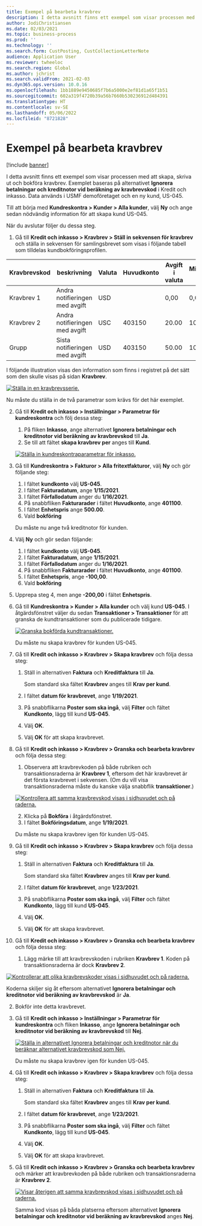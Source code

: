 ```yaml
---
title: Exempel på bearbeta kravbrev
description: I detta avsnitt finns ett exempel som visar processen med att skapa, skriva ut och bokföra kravbrev.
author: JodiChristiansen
ms.date: 02/03/2021
ms.topic: business-process
ms.prod: ''
ms.technology: ''
ms.search.form: CustPosting, CustCollectionLetterNote
audience: Application User
ms.reviewer: twheeloc
ms.search.region: Global
ms.author: jchrist
ms.search.validFrom: 2021-02-03
ms.dyn365.ops.version: 10.0.16
ms.openlocfilehash: 1bb1889e9450685f7b6a5000e2ef81d1a65f1b51
ms.sourcegitcommit: 602a319f4720b39a56b7660b530236912d484391
ms.translationtype: HT
ms.contentlocale: sv-SE
ms.lasthandoff: 05/06/2022
ms.locfileid: "8721828"
---
```

# <a name="process-collection-letters-example"></a>Exempel på bearbeta kravbrev

[!include [banner](../../includes/banner.md)]

I detta avsnitt finns ett exempel som visar processen med att skapa, skriva ut och bokföra kravbrev. Exemplet baseras på alternativet **Ignorera betalningar och kreditnotor vid beräkning av kravbrevskod** i Kredit och inkasso. Data används i USMF demoföretaget och en ny kund, US-045.

Till att börja med **Kundreskontra \> Kunder \> Alla kunder**, välj **Ny** och ange sedan nödvändig information för att skapa kund US-045.

När du avslutar följer du dessa steg.

1. Gå till **Kredit och inkasso \> Kravbrev \> Ställ in sekvensen för kravbrev** och ställa in sekvensen för samlingsbrevet som visas i följande tabell som tilldelas kundbokföringsprofilen.

|     Kravbrevskod      |     beskrivning                           |     Valuta      |     Huvudkonto        |     Avgift i valuta     |     Minimum över        |     Dagar block      |
|---------------------------------  |---------------------------------------    |-----------------  |-----------------------    |-------------------------- |-----------------------    |---------------------  |
|     Kravbrev 1         |     Andra notifieringen med avgift        |     USD           |                           |     0,00                  |     0,00                  |     2                 |
|     Kravbrev 2         |     Andra notifieringen med avgift        |     USC           |     403150                |     20.00                 |     10,00                 |     3                 |
|     Grupp                    |     Sista notifieringen med avgift         |     USD           |     403150                |     50.00                 |     100.00                |     15                |

I följande illustration visas den information som finns i registret på det sätt som den skulle visas på sidan **Kravbrev**. 

[![Ställa in en kravbrevsserie.](./media/Ignore-payments-creditmemos-1.PNG)](./media/Ignore-payments-creditmemos-1.PNG)

 Nu måste du ställa in de två parametrar som krävs för det här exemplet.

2. Gå till **Kredit och inkasso \> Inställningar \> Parametrar för kundreskontra** och följ dessa steg:

    1. På fliken **Inkasso**, ange alternativet **Ignorera betalningar och kreditnotor vid beräkning av kravbrevskod** till **Ja**.
    2. Se till att fältet **skapa kravbrev per** anges till **Kund**.

    [![Ställa in kundreskontraparametrar för inkasso.](./media/Ignore-payments-creditmemos-2.PNG)](./media/Ignore-payments-creditmemos-2.PNG)

3. Gå till **Kundreskontra \> Fakturor \> Alla fritextfakturor**, välj **Ny** och gör följande steg:

    1. I fältet **kundkonto** välj **US-045**.
    2. I fältet **Fakturadatum**, ange **1/15/2021**.
    3. I fältet **Förfallodatum** anger du **1/16/2021**.
    4. På snabbfliken **Fakturarader** i fältet **Huvudkonto**, ange **401100**.
    5. I fältet **Enhetspris** ange **500.00**.
    6. Vald **bokföring**

    Du måste nu ange två kreditnotor för kunden.

4. Välj **Ny** och gör sedan följande:

    1. I fältet **kundkonto** välj **US-045**.
    2. I fältet **Fakturadatum**, ange **1/15/2021**.
    3. I fältet **Förfallodatum** anger du **1/16/2021**.
    4. På snabbfliken **Fakturarader** i fältet **Huvudkonto**, ange **401100**.
    5. I fältet **Enhetspris**, ange **-100,00**.
    6. Vald **bokföring**

5. Upprepa steg 4, men ange **-200,00** i fältet **Enhetspris**.
6. Gå till **Kundreskontra \> Kunder \> Alla kunder** och välj kund **US-045**. I åtgärdsfönstret väljer du sedan **Transaktioner \> Transaktioner** för att granska de kundtransaktioner som du publicerade tidigare.

    [![Granska bokförda kundtransaktioner.](./media/Ignore-payments-creditmemos-3.PNG)](./media/Ignore-payments-creditmemos-3.PNG)

    Du måste nu skapa kravbrev för kunden US-045.

7. Gå till **Kredit och inkasso \> Kravbrev \> Skapa kravbrev** och följa dessa steg:

    1. Ställ in alternativen **Faktura** och **Kreditfaktura** till **Ja**.

        Som standard ska fältet **Kravbrev** anges till **Krav per kund**.

    2. I fältet **datum för kravbrevet**, ange **1/19/2021**.
    3. På snabbflikarna **Poster som ska ingå**, välj **Filter** och fältet **Kundkonto**, lägg till kund **US-045**.
    4. Välj **OK**.
    5. Välj **OK** för att skapa kravbrevet.

8. Gå till **Kredit och inkasso \> Kravbrev \> Granska och bearbeta kravbrev** och följa dessa steg:

    1. Observera att kravbrevkoden på både rubriken och transaktionsraderna är **Kravbrev 1**, eftersom det här kravbrevet är det första kravbrevet i sekvensen. (Om du vill visa transaktionsraderna måste du kanske välja snabbflik **transaktioner**.)

   [![Kontrollera att samma kravbrevskod visas i sidhuvudet och på raderna.](./media/Ignore-payments-creditmemos-4.PNG)](./media/Ignore-payments-creditmemos-4.PNG)

    2. Klicka på **Bokföra** i åtgärdsfönstret.
    3. I fältet **Bokföringsdatum**, ange **1/19/2021**.

    Du måste nu skapa kravbrev igen för kunden US-045.

9. Gå till **Kredit och inkasso \> Kravbrev \> Skapa kravbrev** och följa dessa steg:

    1. Ställ in alternativen **Faktura** och **Kreditfaktura** till **Ja**.

        Som standard ska fältet **Kravbrev** anges till **Krav per kund**.

    2. I fältet **datum för kravbrevet**, ange **1/23/2021**.
    3. På snabbflikarna **Poster som ska ingå**, välj **Filter** och fältet **Kundkonto**, lägg till kund **US-045**.
    4. Välj **OK**.
    5. Välj **OK** för att skapa kravbrevet.

10. Gå till **Kredit och inkasso \> Kravbrev \> Granska och bearbeta kravbrev** och följa dessa steg:

    1. Lägg märke till att kravbrevskoden i rubriken **Kravbrev 1**. Koden på transaktionsraderna är dock **Kravbrev 2**.

   [![Kontrollerar att olika kravbrevskoder visas i sidhuvudet och på raderna.](./media/Ignore-payments-creditmemos-5.PNG)](./media/Ignore-payments-creditmemos-5.PNG)

  Koderna skiljer sig åt eftersom alternativet **Ignorera betalningar och kreditnotor vid beräkning av kravbrevskod** är **Ja**.

  2. Bokför inte detta kravbrevet.

11. Gå till **Kredit och inkasso \> Inställningar \> Parametrar för kundreskontra** och fliken **Inkasso**, ange **Ignorera betalningar och kreditnotor vid beräkning av kravbrevskod** till **Nej**.

    [![Ställa in alternativet Ignorera betalningar och kreditnotor när du beräknar alternativet kravbrevskod som Nej.](./media/Ignore-payments-creditmemos-6.PNG)](./media/Ignore-payments-creditmemos-6.PNG)

    Du måste nu skapa kravbrev igen för kunden US-045.

12. Gå till **Kredit och inkasso \> Kravbrev \> Skapa kravbrev** och följa dessa steg:

    1. Ställ in alternativen **Faktura** och **Kreditfaktura** till **Ja**.

        Som standard ska fältet **Kravbrev** anges till **Krav per kund**.

    2. I fältet **datum för kravbrevet**, ange **1/23/2021**.
    3. På snabbflikarna **Poster som ska ingå**, välj **Filter** och fältet **Kundkonto**, lägg till kund **US-045**.
    4. Välj **OK**.
    5. Välj **OK** för att skapa kravbrevet.

13. Gå till **Kredit och inkasso \> Kravbrev \> Granska och bearbeta kravbrev** och märker att kravbrevkoden på både rubriken och transaktionsraderna är **Kravbrev 2**.

    [![Visar återigen att samma kravbrevskod visas i sidhuvudet och på raderna.](./media/Ignore-payments-creditmemos-7.PNG)](./media/Ignore-payments-creditmemos-7.PNG)

    Samma kod visas på båda platserna eftersom alternativet **Ignorera betalningar och kreditnotor vid beräkning av kravbrevskod** anges **Nej**.
